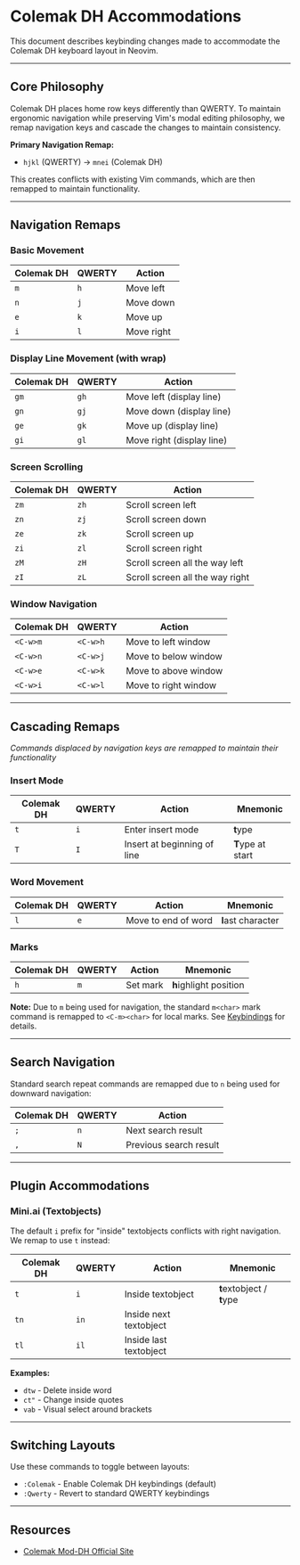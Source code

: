 # Colemak DH Accommodations

This document describes keybinding changes made to accommodate the Colemak DH keyboard layout in Neovim.

---

## Core Philosophy

Colemak DH places home row keys differently than QWERTY. To maintain ergonomic navigation while preserving Vim's modal editing philosophy, we remap navigation keys and cascade the changes to maintain consistency.

**Primary Navigation Remap:**
- `hjkl` (QWERTY) → `mnei` (Colemak DH)

This creates conflicts with existing Vim commands, which are then remapped to maintain functionality.

---

## Navigation Remaps

### Basic Movement

| Colemak DH | QWERTY | Action |
|------------|--------|--------|
| `m` | `h` | Move left |
| `n` | `j` | Move down |
| `e` | `k` | Move up |
| `i` | `l` | Move right |

### Display Line Movement (with wrap)

| Colemak DH | QWERTY | Action |
|------------|--------|--------|
| `gm` | `gh` | Move left (display line) |
| `gn` | `gj` | Move down (display line) |
| `ge` | `gk` | Move up (display line) |
| `gi` | `gl` | Move right (display line) |

### Screen Scrolling

| Colemak DH | QWERTY | Action |
|------------|--------|--------|
| `zm` | `zh` | Scroll screen left |
| `zn` | `zj` | Scroll screen down |
| `ze` | `zk` | Scroll screen up |
| `zi` | `zl` | Scroll screen right |
| `zM` | `zH` | Scroll screen all the way left |
| `zI` | `zL` | Scroll screen all the way right |

### Window Navigation

| Colemak DH | QWERTY | Action |
|------------|--------|--------|
| `<C-w>m` | `<C-w>h` | Move to left window |
| `<C-w>n` | `<C-w>j` | Move to below window |
| `<C-w>e` | `<C-w>k` | Move to above window |
| `<C-w>i` | `<C-w>l` | Move to right window |

---

## Cascading Remaps

*Commands displaced by navigation keys are remapped to maintain their functionality*

### Insert Mode

| Colemak DH | QWERTY | Action | Mnemonic |
|------------|--------|--------|----------|
| `t` | `i` | Enter insert mode | **t**ype |
| `T` | `I` | Insert at beginning of line | **T**ype at start |

### Word Movement

| Colemak DH | QWERTY | Action | Mnemonic |
|------------|--------|--------|----------|
| `l` | `e` | Move to end of word | **l**ast character |

<!-- TODO: should we use `h` or just `<C-m>?` -->
### Marks

| Colemak DH | QWERTY | Action | Mnemonic |
|------------|--------|--------|----------|
| `h` | `m` | Set mark | **h**ighlight position |

**Note:** Due to `m` being used for navigation, the standard `m<char>` mark command is remapped to `<C-m><char>` for local marks. See [Keybindings](Keybinds.md#navigation-overwrites) for details.

---

## Search Navigation

Standard search repeat commands are remapped due to `n` being used for downward navigation:

| Colemak DH | QWERTY | Action |
|------------|--------|--------|
| `;` | `n` | Next search result |
| `,` | `N` | Previous search result |

---

## Plugin Accommodations

### Mini.ai (Textobjects)

The default `i` prefix for "inside" textobjects conflicts with right navigation. We remap to use `t` instead:

| Colemak DH | QWERTY | Action | Mnemonic |
|------------|--------|--------|----------|
| `t` | `i` | Inside textobject | **t**extobject / **t**ype |
| `tn` | `in` | Inside next textobject | |
| `tl` | `il` | Inside last textobject | |

**Examples:**
- `dtw` - Delete inside word
- `ct"` - Change inside quotes
- `vab` - Visual select around brackets
<!-- TODO: make sure these work?? -->

---

## Switching Layouts

Use these commands to toggle between layouts:

- `:Colemak` - Enable Colemak DH keybindings (default)
- `:Qwerty` - Revert to standard QWERTY keybindings

---

## Resources

- [Colemak Mod-DH Official Site](https://colemakmods.github.io/mod-dh/)
